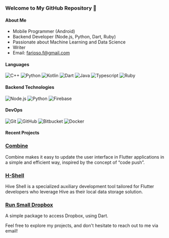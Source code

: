### Welcome to My GitHub Repository 👋

#### About Me

- Mobile Programmer (Android)
- Backend Developer (Node.js, Python, Dart, Ruby)
- Passionate about Machine Learning and Data Science
- Writer
- Email: farioso.f@gmail.com

#### Languages

![C++](https://img.shields.io/badge/-C++-00599C?style=flat&logo=C%2B%2B&logoColor=white)
![Python](https://img.shields.io/badge/-Python-00599C?style=flat&logo=Python&logoColor=white)
![Kotlin](https://img.shields.io/badge/-Kotlin-007396?style=flat&logo=Kotlin&logoColor=white)
![Dart](https://img.shields.io/badge/-Dart-0175C2?style=flat&logo=Dart&logoColor=white)
![Java](https://img.shields.io/badge/-Java-00599C?style=flat&logo=Java&logoColor=white)
![Typescript](https://img.shields.io/badge/-Typescript-3178C6?style=flat&logo=Typescript&logoColor=white)
![Ruby](https://img.shields.io/badge/-Ruby-3178C6?style=flat&logo=Ruby&logoColor=white)

#### Backend Technologies

![Node.js](https://img.shields.io/badge/-Node.js-339933?style=flat&logo=Node.js&logoColor=white)
![Python](https://img.shields.io/badge/-Python-3776AB?style=flat&logo=Python&logoColor=white)
![Firebase](https://img.shields.io/badge/-Firebase-FFCA28?style=flat&logo=Firebase&logoColor=white)

#### DevOps

![Git](https://img.shields.io/badge/-Git-F05032?style=flat&logo=git&logoColor=white)
![GitHub](https://img.shields.io/badge/-GitHub-181717?style=flat&logo=github&logoColor=white)
![Bitbucket](https://img.shields.io/badge/-Bitbucket-0052CC?style=flat&logo=bitbucket&logoColor=white)
![Docker](https://img.shields.io/badge/-Docker-2496ED?style=flat&logo=docker&logoColor=white)

#### Recent Projects

### [Combine](https://github.com/fariosofernando/combine)

Combine makes it easy to update the user interface in Flutter applications in a simple and efficient way, inspired by the concept of “code push”.

### [H-Shell](https://github.com/fariosofernando/Hive_Shell)

Hive Shell is a specialized auxiliary development tool tailored for Flutter developers who leverage Hive as their local data storage solution.

### [Run Small Dropbox](https://github.com/fariosofernando/run-small-dropbox-package)

A simple package to access Dropbox, using Dart.

Feel free to explore my projects, and don't hesitate to reach out to me via email!
